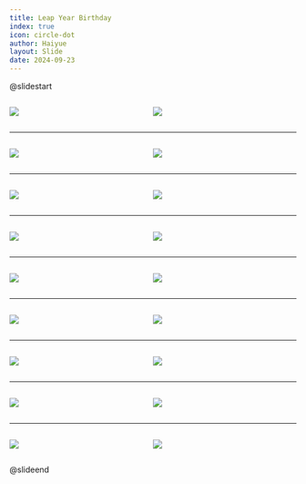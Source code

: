 ```yaml
---
title: Leap Year Birthday
index: true
icon: circle-dot
author: Haiyue
layout: Slide
date: 2024-09-23
---
```

 
@slidestart

<div style="display:flex">
<div style="flex:1">

![](/reading/english/Level-K/Leap%20Year%20Birthday/001.webp)
</div>
<div style="flex:1">

![](/reading/english/Level-K/Leap%20Year%20Birthday/002.webp)
</div>
</div>

---

<div style="display:flex">
<div style="flex:1">

![](/reading/english/Level-K/Leap%20Year%20Birthday/003.webp)
</div>
<div style="flex:1">

![](/reading/english/Level-K/Leap%20Year%20Birthday/004.webp)
</div>
</div>

---

<div style="display:flex">
<div style="flex:1">

![](/reading/english/Level-K/Leap%20Year%20Birthday/005.webp)
</div>
<div style="flex:1">

![](/reading/english/Level-K/Leap%20Year%20Birthday/006.webp)
</div>
</div>

---

<div style="display:flex">
<div style="flex:1">

![](/reading/english/Level-K/Leap%20Year%20Birthday/007.webp)
</div>
<div style="flex:1">

![](/reading/english/Level-K/Leap%20Year%20Birthday/008.webp)
</div>
</div>

---

<div style="display:flex">
<div style="flex:1">

![](/reading/english/Level-K/Leap%20Year%20Birthday/009.webp)
</div>
<div style="flex:1">

![](/reading/english/Level-K/Leap%20Year%20Birthday/010.webp)
</div>
</div>

---

<div style="display:flex">
<div style="flex:1">

![](/reading/english/Level-K/Leap%20Year%20Birthday/011.webp)
</div>
<div style="flex:1">

![](/reading/english/Level-K/Leap%20Year%20Birthday/012.webp)
</div>
</div>

---

<div style="display:flex">
<div style="flex:1">

![](/reading/english/Level-K/Leap%20Year%20Birthday/013.webp)
</div>
<div style="flex:1">

![](/reading/english/Level-K/Leap%20Year%20Birthday/014.webp)
</div>
</div>

---

<div style="display:flex">
<div style="flex:1">

![](/reading/english/Level-K/Leap%20Year%20Birthday/015.webp)
</div>
<div style="flex:1">

![](/reading/english/Level-K/Leap%20Year%20Birthday/016.webp)
</div>
</div>

---

<div style="display:flex">
<div style="flex:1">

![](/reading/english/Level-K/Leap%20Year%20Birthday/017.webp)
</div>
<div style="flex:1">

![](/reading/english/Level-K/Leap%20Year%20Birthday/018.webp)
</div>
</div>

@slideend
